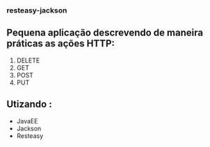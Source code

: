 ### resteasy-jackson
## Pequena aplicação descrevendo de maneira práticas as ações HTTP:
1. DELETE
2. GET
3. POST
4. PUT

## Utizando :
- JavaEE
- Jackson
- Resteasy




